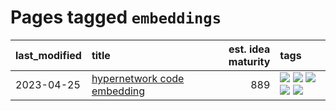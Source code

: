 # Pages tagged `embeddings`

|last_modified|title|est. idea maturity|tags
|:---|:---|---:|:---|
|2023-04-25|[hypernetwork code embedding](../hypernetwork_embedding_for_code.md)|889|[![](https://img.shields.io/badge/tag-embeddings-17673)](../tags/embeddings.md) [![](https://img.shields.io/badge/tag-llm-913db)](../tags/llm.md) [![](https://img.shields.io/badge/tag-machinelearning-a7221f)](../tags/machinelearning.md) [![](https://img.shields.io/badge/tag-models-288446)](../tags/models.md) [![](https://img.shields.io/badge/tag-nlp-90446b)](../tags/nlp.md)|